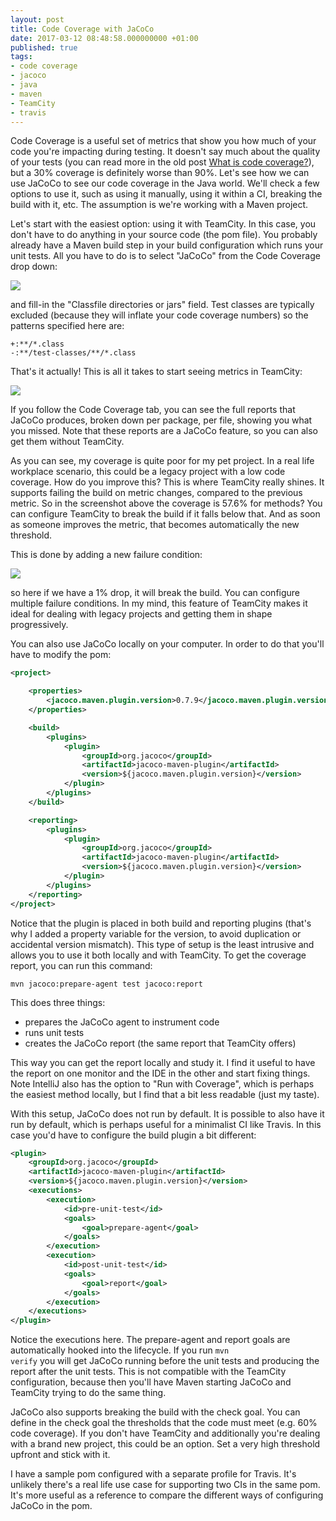 ```yaml
---
layout: post
title: Code Coverage with JaCoCo
date: 2017-03-12 08:48:58.000000000 +01:00
published: true
tags:
- code coverage
- jacoco
- java
- maven
- TeamCity
- travis
---
```


Code Coverage is a useful set of metrics that show you how much of your code you're impacting during testing. It doesn't say much about the quality of your tests (you can read more in the old post <a href="{% post_url 2016/2016-05-07-what-is-code-coverage %}">What is code coverage?</a>), but a 30% coverage is definitely worse than 90%. Let's see how we can use JaCoCo to see our code coverage in the Java world. We'll check a few options to use it, such as using it manually, using it within a CI, breaking the build with it, etc. The assumption is we're working with a Maven project.

<!--more-->

Let's start with the easiest option: using it with TeamCity. In this case, you don't have to do anything in your source code (the pom file). You probably already have a Maven build step in your build configuration which runs your unit tests. All you have to do is to select "JaCoCo" from the Code Coverage drop down:

<img src="{% link /assets/2017/teamcity-jacoco.png %}" />

and fill-in the "Classfile directories or jars" field. Test classes are typically excluded (because they will inflate your code coverage numbers) so the patterns specified here are:

```
+:**/*.class
-:**/test-classes/**/*.class
```

That's it actually! This is all it takes to start seeing metrics in TeamCity:

<img src="{% link /assets/2017/teamcity-coverage-metrics.png %}" />

If you follow the Code Coverage tab, you can see the full reports that JaCoCo produces, broken down per package, per file, showing you what you missed. Note that these reports are a JaCoCo feature, so you can also get them without TeamCity.

As you can see, my coverage is quite poor for my pet project. In a real life workplace scenario, this could be a legacy project with a low code coverage. How do you improve this? This is where TeamCity really shines. It supports failing the build on metric changes, compared to the previous metric. So in the screenshot above the coverage is 57.6% for methods? You can configure TeamCity to break the build if it falls below that. And as soon as someone improves the metric, that becomes automatically the new threshold.

This is done by adding a new failure condition:

<img src="{% link /assets/2017/teamcity-failure-coverage.png %}" />

so here if we have a 1% drop, it will break the build. You can configure multiple failure conditions. In my mind, this feature of TeamCity makes it ideal for dealing with legacy projects and getting them in shape progressively.

You can also use JaCoCo locally on your computer. In order to do that you'll have to modify the pom:

```xml
<project>

    <properties>
        <jacoco.maven.plugin.version>0.7.9</jacoco.maven.plugin.version>
    </properties>

    <build>
        <plugins>
            <plugin>
                <groupId>org.jacoco</groupId>
                <artifactId>jacoco-maven-plugin</artifactId>
                <version>${jacoco.maven.plugin.version}</version>
            </plugin>
        </plugins>
    </build>

    <reporting>
        <plugins>
            <plugin>
                <groupId>org.jacoco</groupId>
                <artifactId>jacoco-maven-plugin</artifactId>
                <version>${jacoco.maven.plugin.version}</version>
            </plugin>
        </plugins>
    </reporting>
</project>
```

Notice that the plugin is placed in both build and reporting plugins (that's why I added a property variable for the version, to avoid duplication or accidental version mismatch). This type of setup is the least intrusive and allows you to use it both locally and with TeamCity. To get the coverage report, you can run this command:

```
mvn jacoco:prepare-agent test jacoco:report
```

This does three things:
<ul>
<li>prepares the JaCoCo agent to instrument code</li>
<li>runs unit tests</li>
<li>creates the JaCoCo report (the same report that TeamCity offers)</li>
</ul>

This way you can get the report locally and study it. I find it useful to have the report on one monitor and the IDE in the other and start fixing things. Note IntelliJ also has the option to "Run with Coverage", which is perhaps the easiest method locally, but I find that a bit less readable (just my taste).

With this setup, JaCoCo does not run by default. It is possible to also have it run by default, which is perhaps useful for a minimalist CI like Travis. In this case you'd have to configure the build plugin a bit different:

```xml
<plugin>
    <groupId>org.jacoco</groupId>
    <artifactId>jacoco-maven-plugin</artifactId>
    <version>${jacoco.maven.plugin.version}</version>
    <executions>
        <execution>
            <id>pre-unit-test</id>
            <goals>
                <goal>prepare-agent</goal>
            </goals>
        </execution>
        <execution>
            <id>post-unit-test</id>
            <goals>
                <goal>report</goal>
            </goals>
        </execution>
    </executions>
</plugin>
```

Notice the executions here. The prepare-agent and report goals are automatically hooked into the lifecycle. If you run <code>mvn verify</code> you will get JaCoCo running before the unit tests and producing the report after the unit tests. This is not compatible with the TeamCity configuration, because then you'll have Maven starting JaCoCo and TeamCity trying to do the same thing.

JaCoCo also supports breaking the build with the check goal. You can define in the check goal the thresholds that the code must meet (e.g. 60% code coverage). If you don't have TeamCity and additionally you're dealing with a brand new project, this could be an option. Set a very high threshold upfront and stick with it.

I have a sample pom configured with a separate profile for Travis. It's unlikely there's a real life use case for supporting two CIs in the same pom. It's more useful as a reference to compare the different ways of configuring JaCoCo in the pom.
